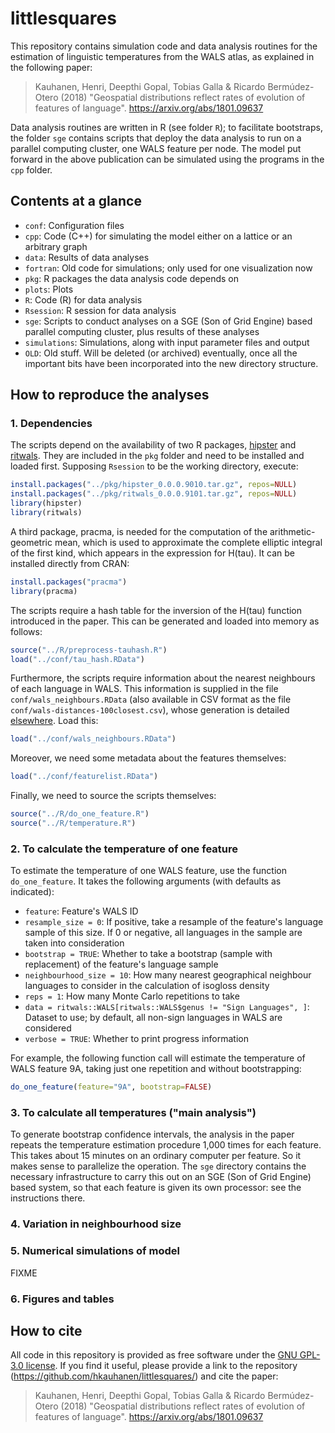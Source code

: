 # littlesquares

This repository contains simulation code and data analysis routines for the estimation of linguistic temperatures from the WALS atlas, as explained in the following paper:

> Kauhanen, Henri, Deepthi Gopal, Tobias Galla & Ricardo Bermúdez-Otero (2018) "Geospatial distributions reflect rates of evolution of features of language". <https://arxiv.org/abs/1801.09637>

Data analysis routines are written in R (see folder `R`); to facilitate bootstraps, the folder `sge` contains scripts that deploy the data analysis to run on a parallel computing cluster, one WALS feature per node. The model put forward in the above publication can be simulated using the programs in the `cpp` folder.


## Contents at a glance

* `conf`: Configuration files
* `cpp`: Code (C++) for simulating the model either on a lattice or an arbitrary graph
* `data`: Results of data analyses
* `fortran`: Old code for simulations; only used for one visualization now
* `pkg`: R packages the data analysis code depends on
* `plots`: Plots
* `R`: Code (R) for data analysis
* `Rsession`: R session for data analysis
* `sge`: Scripts to conduct analyses on a SGE (Son of Grid Engine) based parallel computing cluster, plus results of these analyses
* `simulations`: Simulations, along with input parameter files and output
* `OLD`: Old stuff. Will be deleted (or archived) eventually, once all the important bits have been incorporated into the new directory structure.


## How to reproduce the analyses

### 1. Dependencies

The scripts depend on the availability of two R packages, [hipster](https://github.com/hkauhanen/hipster) and [ritwals](https://hkauhanen.github.io/ritwals). They are included in the `pkg` folder and need to be installed and loaded first. Supposing `Rsession` to be the working directory, execute:

``` r
install.packages("../pkg/hipster_0.0.0.9010.tar.gz", repos=NULL)
install.packages("../pkg/ritwals_0.0.0.9101.tar.gz", repos=NULL)
library(hipster)
library(ritwals)
```

A third package, pracma, is needed for the computation of the arithmetic-geometric mean, which is used to approximate the complete elliptic integral of the first kind, which appears in the expression for H(tau). It can be installed directly from CRAN:

``` r
install.packages("pracma")
library(pracma)
```

The scripts require a hash table for the inversion of the H(tau) function introduced in the paper. This can be generated and loaded into memory as follows:

``` r
source("../R/preprocess-tauhash.R")
load("../conf/tau_hash.RData")
```

Furthermore, the scripts require information about the nearest neighbours of each language in WALS. This information is supplied in the file `conf/wals_neighbours.RData` (also available in CSV format as the file `conf/wals-distances-100closest.csv`), whose generation is detailed [elsewhere](https://github.com/hkauhanen/wals-distances). Load this:

``` r
load("../conf/wals_neighbours.RData")
```

Moreover, we need some metadata about the features themselves:

``` r
load("../conf/featurelist.RData")
```

Finally, we need to source the scripts themselves:

``` r
source("../R/do_one_feature.R")
source("../R/temperature.R")
```


### 2. To calculate the temperature of one feature

To estimate the temperature of one WALS feature, use the function `do_one_feature`. It takes the following arguments (with defaults as indicated):

* `feature`: Feature's WALS ID
* `resample_size = 0`: If positive, take a resample of the feature's language sample of this size. If 0 or negative, all languages in the sample are taken into consideration
* `bootstrap = TRUE`: Whether to take a bootstrap (sample with replacement) of the feature's language sample
* `neighbourhood_size = 10`: How many nearest geographical neighbour languages to consider in the calculation of isogloss density
* `reps = 1`: How many Monte Carlo repetitions to take
* `data = ritwals::WALS[ritwals::WALS$genus != "Sign Languages", ]`: Dataset to use; by default, all non-sign languages in WALS are considered
* `verbose = TRUE`: Whether to print progress information

For example, the following function call will estimate the temperature of WALS feature 9A, taking just one repetition and without bootstrapping:

``` r
do_one_feature(feature="9A", bootstrap=FALSE)
```


### 3. To calculate all temperatures ("main analysis")

To generate bootstrap confidence intervals, the analysis in the paper repeats the temperature estimation procedure 1,000 times for each feature. This takes about 15 minutes on an ordinary computer per feature. So it makes sense to parallelize the operation. The `sge` directory contains the necessary infrastructure to carry this out on an SGE (Son of Grid Engine) based system, so that each feature is given its own processor: see the instructions there.


### 4. Variation in neighbourhood size


### 5. Numerical simulations of model

FIXME


### 6. Figures and tables


## How to cite

All code in this repository is provided as free software under the [GNU GPL-3.0 license](LICENSE). If you find it useful, please provide a link to the repository (<https://github.com/hkauhanen/littlesquares/>) and cite the paper:

> Kauhanen, Henri, Deepthi Gopal, Tobias Galla & Ricardo Bermúdez-Otero (2018) "Geospatial distributions reflect rates of evolution of features of language". <https://arxiv.org/abs/1801.09637>
